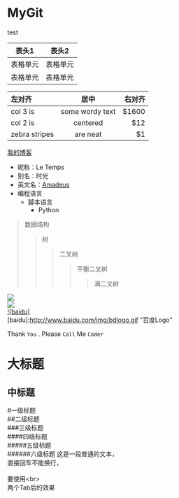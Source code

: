 # MyGit
test

| 表头1  | 表头2|
| ---------- | -----------|
| 表格单元   | 表格单元   |
| 表格单元   | 表格单元   |

| 左对齐 | 居中  | 右对齐 |
| :------------ |:---------------:| -----:|
| col 3 is      | some wordy text | $1600 |
| col 2 is      | centered        |   $12 |
| zebra stripes | are neat        |    $1 |

[我的博客](http://blog.csdn.net/le_temps "悬停显示")</br>
* 昵称：Le Temps  
* 别名：时光  
* 英文名：[Amadeus]()
* 编程语言  
    * 脚本语言  
        * Python 

>数据结构  
>>树  
>>>二叉树  
>>>>平衡二叉树  
>>>>>满二叉树 

![](http://www.baidu.com/img/bdlogo.gif) </br>
![](https://github.com/guodongxiaren/ImageCache/raw/master/Logo/foryou.gif)  </br>
[![baidu]](http://baidu.com)  
[baidu]:http://www.baidu.com/img/bdlogo.gif "百度Logo"


Thank `You` . Please `Call` Me `Coder`

大标题
======
中标题
------
#一级标题  
##二级标题  
###三级标题  
####四级标题  
#####五级标题  
######六级标题 
这是一段普通的文本，  
直接回车不能换行，<br>  
要使用\<br>  
    两个Tab后的效果
